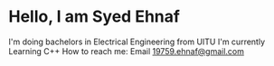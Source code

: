 # Hello, I am Syed Ehnaf
I'm doing bachelors in Electrical Engineering from UITU
I'm currently Learning C++
How to reach me: Email 19759.ehnaf@gmail.com
